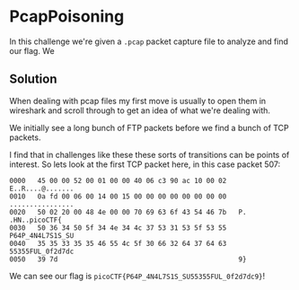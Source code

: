 # PcapPoisoning

In this challenge we're given a `.pcap` packet capture file to analyze and find our flag. We

## Solution

When dealing with pcap files my first move is usually to open them in wireshark and scroll through to get an idea of what we're dealing with.

We initially see a long bunch of FTP packets before we find a bunch of TCP packets.

I find that in challenges like these these sorts of transitions can be points of interest. So lets look at the first TCP packet here, in this case packet 507:
```
0000   45 00 00 52 00 01 00 00 40 06 c3 90 ac 10 00 02   E..R....@.......
0010   0a fd 00 06 00 14 00 15 00 00 00 00 00 00 00 00   ................
0020   50 02 20 00 48 4e 00 00 70 69 63 6f 43 54 46 7b   P. .HN..picoCTF{
0030   50 36 34 50 5f 34 4e 34 4c 37 53 31 53 5f 53 55   P64P_4N4L7S1S_SU
0040   35 35 33 35 35 46 55 4c 5f 30 66 32 64 37 64 63   55355FUL_0f2d7dc
0050   39 7d                                             9}
```

We can see our flag is `picoCTF{P64P_4N4L7S1S_SU55355FUL_0f2d7dc9}`!